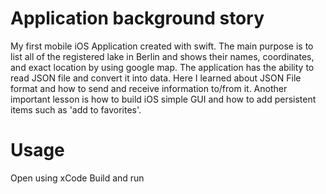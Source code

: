 # Application background story
My first mobile iOS Application created with swift. The main purpose is to list all of the registered lake
            in Berlin and shows
            their names, coordinates, and exact location by using google map. The application has the ability to read
            JSON file and convert it
            into data. Here I learned about JSON File format and how to send and receive information to/from it. Another
            important lesson is
            how to build iOS simple GUI and how to add persistent items such as 'add to favorites'.

# Usage
 Open using xCode
 Build and run
